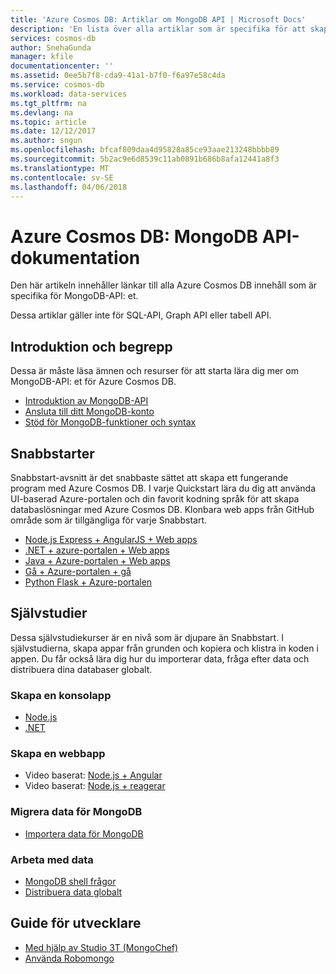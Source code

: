 ```yaml
---
title: 'Azure Cosmos DB: Artiklar om MongoDB API | Microsoft Docs'
description: 'En lista över alla artiklar som är specifika för att skapa dokumentdatabaser med MongoDB-API: et i Azure Cosmos DB.'
services: cosmos-db
author: SnehaGunda
manager: kfile
documentationcenter: ''
ms.assetid: 0ee5b7f8-cda9-41a1-b7f0-f6a97e58c4da
ms.service: cosmos-db
ms.workload: data-services
ms.tgt_pltfrm: na
ms.devlang: na
ms.topic: article
ms.date: 12/12/2017
ms.author: sngun
ms.openlocfilehash: bfcaf809daa4d95828a85ce93aae213248bbbb89
ms.sourcegitcommit: 5b2ac9e6d8539c11ab0891b686b8afa12441a8f3
ms.translationtype: MT
ms.contentlocale: sv-SE
ms.lasthandoff: 04/06/2018
---
```

# <a name="azure-cosmos-db-mongodb-api-documentation"></a>Azure Cosmos DB: MongoDB API-dokumentation

Den här artikeln innehåller länkar till alla Azure Cosmos DB innehåll som är specifika för MongoDB-API: et.

Dessa artiklar gäller inte för SQL-API, Graph API eller tabell API. 

## <a name="introduction-and-concepts"></a>Introduktion och begrepp

Dessa är måste läsa ämnen och resurser för att starta lära dig mer om MongoDB-API: et för Azure Cosmos DB.

- [Introduktion av MongoDB-API](mongodb-introduction.md)
- [Ansluta till ditt MongoDB-konto](connect-mongodb-account.md)
- [Stöd för MongoDB-funktioner och syntax](mongodb-feature-support.md)

## <a name="quickstarts"></a>Snabbstarter

Snabbstart-avsnitt är det snabbaste sättet att skapa ett fungerande program med Azure Cosmos DB. I varje Quickstart lära du dig att använda UI-baserad Azure-portalen och din favorit kodning språk för att skapa databaslösningar med Azure Cosmos DB. Klonbara web apps från GitHub område som är tillgängliga för varje Snabbstart. 


- [Node.js Express + AngularJS + Web apps](create-mongodb-nodejs.md)
- [.NET + azure-portalen + Web apps](create-mongodb-dotnet.md)
- [Java + Azure-portalen + Web apps](create-mongodb-java.md)
- [Gå + Azure-portalen + gå](create-mongodb-golang.md)
- [Python Flask + Azure-portalen](create-mongodb-flask.md)

## <a name="tutorials"></a>Självstudier

Dessa självstudiekurser är en nivå som är djupare än Snabbstart. I självstudierna, skapa appar från grunden och kopiera och klistra in koden i appen. Du får också lära dig hur du importerar data, fråga efter data och distribuera dina databaser globalt.

### <a name="create-a-console-app"></a>Skapa en konsolapp

- [Node.js](mongodb-samples.md) 
- [.NET](tutorial-develop-mongodb.md)

### <a name="create-a-web-app"></a>Skapa en webbapp

- Video baserat: [Node.js + Angular](tutorial-develop-mongodb-nodejs.md)
- Video baserat: [Node.js + reagerar](tutorial-develop-mongodb-react.md)

### <a name="migrate-mongodb-data"></a>Migrera data för MongoDB

- [Importera data för MongoDB](mongodb-migrate.md)

### <a name="work-with-data"></a>Arbeta med data

- [MongoDB shell frågor](tutorial-query-mongodb.md)
- [Distribuera data globalt](tutorial-global-distribution-mongodb.md)

## <a name="developers-guide"></a>Guide för utvecklare

- [Med hjälp av Studio 3T (MongoChef)](mongodb-mongochef.md)
- [Använda Robomongo](mongodb-robomongo.md)
